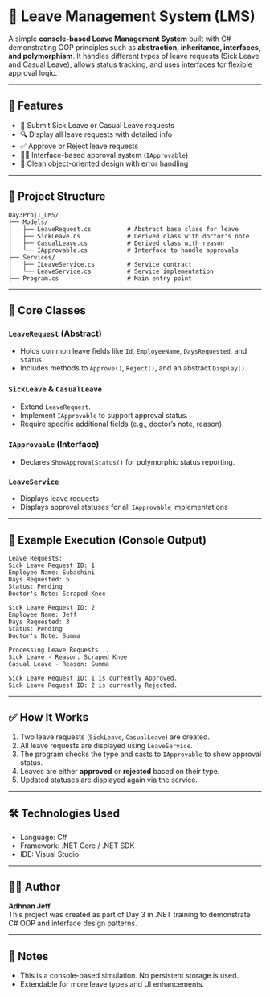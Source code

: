 # 📅 Leave Management System (LMS)

A simple **console-based Leave Management System** built with C# demonstrating OOP principles such as **abstraction, inheritance, interfaces, and polymorphism**. It handles different types of leave requests (Sick Leave and Casual Leave), allows status tracking, and uses interfaces for flexible approval logic.

---

## 🚀 Features

- 📝 Submit Sick Leave or Casual Leave requests
- 🔍 Display all leave requests with detailed info
- ✅ Approve or Reject leave requests
- 👩‍💼 Interface-based approval system (`IApprovable`)
- 🧠 Clean object-oriented design with error handling

---

## 📂 Project Structure

```
Day3Proj1_LMS/
├── Models/
│   ├── LeaveRequest.cs          # Abstract base class for leave
│   ├── SickLeave.cs             # Derived class with doctor's note
│   ├── CasualLeave.cs           # Derived class with reason
│   └── IApprovable.cs           # Interface to handle approvals
├── Services/
│   ├── ILeaveService.cs         # Service contract
│   └── LeaveService.cs          # Service implementation
├── Program.cs                   # Main entry point
```

---

## 🧱 Core Classes

### `LeaveRequest` (Abstract)
- Holds common leave fields like `Id`, `EmployeeName`, `DaysRequested`, and `Status`.
- Includes methods to `Approve()`, `Reject()`, and an abstract `Display()`.

### `SickLeave` & `CasualLeave`
- Extend `LeaveRequest`.
- Implement `IApprovable` to support approval status.
- Require specific additional fields (e.g., doctor’s note, reason).

### `IApprovable` (Interface)
- Declares `ShowApprovalStatus()` for polymorphic status reporting.

### `LeaveService`
- Displays leave requests
- Displays approval statuses for all `IApprovable` implementations

---

## 🧪 Example Execution (Console Output)

```
Leave Requests:
Sick Leave Request ID: 1
Employee Name: Subashini
Days Requested: 5
Status: Pending
Doctor's Note: Scraped Knee

Sick Leave Request ID: 2
Employee Name: Jeff
Days Requested: 3
Status: Pending
Doctor's Note: Summa

Processing Leave Requests...
Sick Leave - Reason: Scraped Knee
Casual Leave - Reason: Summa

Sick Leave Request ID: 1 is currently Approved.
Sick Leave Request ID: 2 is currently Rejected.
```

---

## ✅ How It Works

1. Two leave requests (`SickLeave`, `CasualLeave`) are created.
2. All leave requests are displayed using `LeaveService`.
3. The program checks the type and casts to `IApprovable` to show approval status.
4. Leaves are either **approved** or **rejected** based on their type.
5. Updated statuses are displayed again via the service.

---

## 🛠 Technologies Used

- Language: C#
- Framework: .NET Core / .NET SDK
- IDE: Visual Studio

---

## 👨‍💻 Author

**Adhnan Jeff**  
This project was created as part of Day 3 in .NET training to demonstrate C# OOP and interface design patterns.

---

## 📌 Notes

- This is a console-based simulation. No persistent storage is used.
- Extendable for more leave types and UI enhancements.
